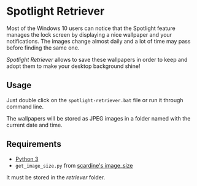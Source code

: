 # Spotlight Retriever

Most of the Windows 10 users can notice that the Spotlight feature manages the lock screen by displaying a nice wallpaper and your notifications. The images change almost daily and a lot of time may pass before finding the same one.

*Spotlight Retriever* allows to save these wallpapers in order to keep and adopt them to make your desktop background shine!



## Usage

Just double click on the `spotlight-retriever.bat` file or run it through command line.

The wallpapers will be stored as JPEG images in a folder named with the current date and time.



## Requirements

- [Python 3](https://www.python.org)
- `get_image_size.py` from [scardine's image_size](https://github.com/scardine/image_size)

It must be stored in the *retriever* folder.